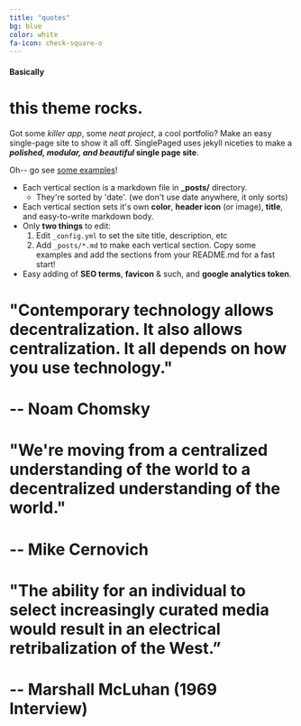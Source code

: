 ```yaml
---
title: "quotes"
bg: blue
color: white
fa-icon: check-square-o
---
```


#### Basically

# this theme rocks.

Got some *killer app*, some *neat project*, a cool portfolio? Make an easy single-page site to show it all off. SinglePaged uses jekyll niceties to make a ***polished, modular, and beautiful* single page site**.

Oh-- go see [some examples](https://github.com/t413/SinglePaged#fancy-jekyll-powered-single-page-site)!

- Each vertical section is a markdown file in **_posts/** directory.
  * They're sorted by 'date'. (we don't use date anywhere, it only sorts)
- Each vertical section sets it's own **color**, **header icon** (or image), **title**, and easy-to-write markdown body.
- Only **two things** to edit:
  1. Edit `_config.yml` to set the site title, description, etc
  2. Add `_posts/*.md` to make each vertical section. Copy some examples and add the sections from your README.md for a fast start!
- Easy adding of **SEO terms**, **favicon** & such, and **google analytics token**.

# "Contemporary technology **allows decentralization**. It also allows **centralization**. It all depends on **how you use** technology." 
# **-- Noam Chomsky**
# "We're moving from a **centralized understanding** of the world to a **decentralized understanding** of the world." 
# **-- Mike Cernovich**
# "The ability for an individual to select increasingly **curated** media would result in an **electrical retribalization** of the West.”  
# **-- Marshall McLuhan (1969 Interview)**
